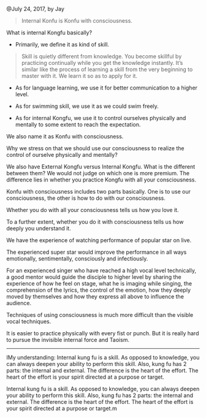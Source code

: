 @July 24, 2017, by Jay

> Internal Konfu is Konfu with consciousness.

What is internal Kongfu basically?

* Primarily, we define it as kind of skill.  

> Skill is quietly different from knowledge. You become skillful by practicing continually while you get the knowledge instantly. It’s similar like the process of learning a skill from the very beginning to master with it. We learn it so as to apply for it.

* As for language learning, we use it for better communication to a higher level.

* As for swimming skill, we use it as we could swim freely.

* As for internal Kongfu, we use it to control ourselves physically and mentally to some extent to reach the expectation.

We also name it as Konfu with consciousness.

Why we stress on that we should use our consciousness to realize the control of ourselve physically and mentally?

We also have External Kongfu versus Internal Kongfu. What is the different between them? We would not judge on which one is more premium. The difference lies in whether you practice Kongfu with all your consciousness.

Konfu with consciousness includes two parts basically. One is to use our consciousness, the other is how to do with our consciousness.

Whether you do with all your consciousness tells us how you love it.

To a further extent, whether you do it with consciousness tells us how deeply you understand it.

We have the experience of watching performance of popular star on live.

The experienced super star would improve the performance in all ways emotionally, sentimentally, consciously and infectiously.

For an experienced singer who have reached a high vocal level technically, a good mentor would guide the disciple to higher level by sharing the experience of how he feel on stage, what he is imaging while singing, the comprehension of the lyrics, the control of the emotion, how they deeply moved by themselves and how they express all above to influence the audience.

Techniques of using consciousness is much more difficult than the visible vocal techniques.

It is easier to practice physically with every fist or punch. But it is really hard to pursue the invisible internal force and Taoism.













- - - -

IMy understanding: Internal kung fu is a skill. As opposed to knowledge, you can always deepen your ability to perform this skill. Also, kung fu has 2 parts: the internal and external. The difference is the heart of the effort. The heart of the effort is your spirit directed at a purpose or target. 

Internal kung fu is a skill. As opposed to knowledge, you can always deepen your ability to perform this skill. Also, kung fu has 2 parts: the internal and external. The difference is the heart of the effort. The heart of the effort is your spirit directed at a purpose or target.m

